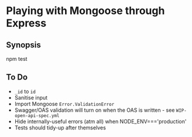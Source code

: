 # Playing with Mongoose through Express

## Synopsis

  npm test

## To Do

* `_id` to `id`
* Sanitise input
* Import Mongoose `Error.ValidationError`
* Swagger/OAS validation will turn on when the OAS is written - see `WIP-open-api-spec.yml`
* Hide internally-useful errors (atm all) when NODE_ENV==='production'
* Tests should tidy-up after themselves
